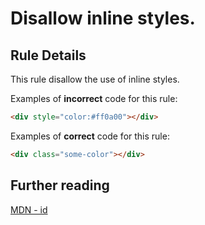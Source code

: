 # Disallow inline styles.

## Rule Details

This rule disallow the use of inline styles.

Examples of **incorrect** code for this rule:

```html
<div style="color:#ff0a00"></div>
```

Examples of **correct** code for this rule:

```html
<div class="some-color"></div>
```

## Further reading

[MDN - id](https://developer.mozilla.org/en-US/docs/Web/HTML/Global_attributes/id)

